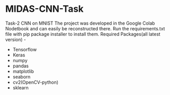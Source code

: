 # MIDAS-CNN-Task
Task-2 CNN on MNIST
The project was developed in the Google Colab Nodetbook and can easily be reconstructed there.
Run the requirements.txt file with pip package installer to install them.
Required Packages(all latest version) -
* Tensorflow
* Keras
* numpy
* pandas
* matplotlib
* seaborn
* cv2(OpenCV-python)
* sklearn

